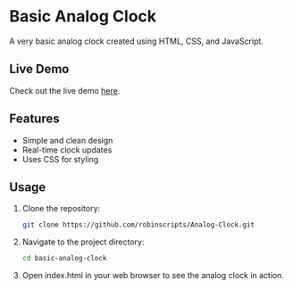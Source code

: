 # Basic Analog Clock

A very basic analog clock created using HTML, CSS, and JavaScript.

## Live Demo

Check out the live demo [here](https://robinscripts.github.io/Analog-Clock/).

## Features

- Simple and clean design
- Real-time clock updates
- Uses CSS for styling

## Usage

1. Clone the repository:
   ```bash
   git clone https://github.com/robinscripts/Analog-Clock.git

2. Navigate to the project directory:
   ```bash
   cd basic-analog-clock

3. Open index.html in your web browser to see the analog clock in action.
